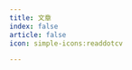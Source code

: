 ```yaml
---
title: 文章
index: false
article: false
icon: simple-icons:readdotcv

---
```


<Catalog :level="2" />

